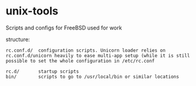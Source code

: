 unix-tools
===========

Scripts and configs for FreeBSD used for work

structure:

	rc.conf.d/	configuration scripts. Unicorn loader relies on rc.conf.d/unicorn heavily to ease multi-app setup (while it is still possible to set the whole configuration in /etc/rc.conf

	rc.d/		startup scripts
	bin/		scripts to go to /usr/local/bin or similar locations
